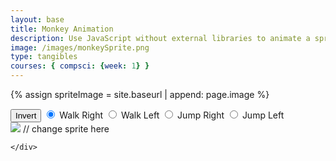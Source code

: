 ```yaml
---
layout: base
title: Monkey Animation
description: Use JavaScript without external libraries to animate a sprite. Layer is in OOP style.
image: /images/monkeySprite.png
type: tangibles
courses: { compsci: {week: 1} }
---
```


{% assign spriteImage = site.baseurl | append: page.image %}

<body>
    <div id="controls"> <!--basic radio buttons which can be used to check whether each individual animaiton works -->
        <button id="toggleCanvasEffect">Invert</button>
        <input type="radio" name="animation" id="walkRight" checked>
        <label for="walkRight">Walk Right</label>
        <input type="radio" name="animation" id="walkLeft">
        <label for="walkLeft">Walk Left</label>
        <input type="radio" name="animation" id="jumpRight">
        <label for="jumpRight">Jump Right</label>
        <input type="radio" name="animation" id="jumpLeft">
        <label for="jumpLeft">Jump Left</label>
    </div>
    <div>
        <canvas id="spriteContainer"> <!-- Within the base div is a canvas. An HTML canvas is used only for graphics. It allows the user to access some basic functions related to the image created on the canvas (including animation) -->
            <img id="monkeySprite" src="{{spriteImage}}">  // change sprite here
        </canvas>

    </div>
</body>

<script>
    const canvas = document.getElementById('spriteContainer');
    const ctx = canvas.getContext('2d');
    /* Toggle "canvas filter propery" 
    * look in _sass/minima/dark-mode.scss
    */
    var isFilterEnabled = true;
    const defaultFilter = getComputedStyle(document.documentElement).getPropertyValue('--default-canvas-filter');
    toggleCanvasEffect.addEventListener("click", function () {
        if (isFilterEnabled) {
            canvas.style.filter = "none";  // remove filter
        } else {
            canvas.style.filter = defaultFilter; // Apply the default filter value
        }

        isFilterEnabled = !isFilterEnabled;  // switch boolean value
    });
    // start on page load
    window.addEventListener('load', function () {
        const SPRITE_WIDTH = 40;  // matches sprite pixel width
        const SPRITE_HEIGHT = 40; // matches sprite pixel height
        const FRAME_LIMIT = 15;  // matches number of frames per sprite row, this code assume each row is same

        const SCALE_FACTOR = 2;  // control size of sprite on canvas
        canvas.width = SPRITE_WIDTH * SCALE_FACTOR;
        canvas.height = SPRITE_HEIGHT * SCALE_FACTOR;

        // a class to store the differences in the animations to make it clear what the animation changes are for
        class AnimationType{
            constructor(spriteWidth = SPRITE_WIDTH, spriteHeight = SPRITE_HEIGHT, 
                maxFrame = FRAME_LIMIT, initFrameX = 0){
                this.spriteWidth = spriteWidth;
                this.spriteHeight = spriteHeight;
                this.maxFrame = maxFrame;
                this.initFrameX = initFrameX;
            }
        }

        class Monkey {
            constructor() {
                this.image = document.getElementById("monkeySprite");
                this.x = 0;
                this.y = 0;
                this.minFrame = 0;
                this.animationType = new AnimationType();
                this.frameX = 0;
                this.frameY = 0;
            }

            // draw Monkey object
            draw(context) {
                context.drawImage(
                    this.image,
                    this.frameX * this.animationType.spriteWidth,
                    this.frameY * this.animationType.spriteHeight,
                    this.animationType.spriteWidth,
                    this.animationType.spriteHeight,
                    this.x,
                    this.y,
                    canvas.width,
                    canvas.height
                );
            }

            // update frameX of object
            update() {
                // this sprite sheet uses a variable number of frames for different animations
                if (this.frameX < this.animationType.maxFrame) {
                    this.frameX++;
                } else {
                    // the start frame of the animations changes in this sprite sheet
                    this.frameX = this.animationType.initFrameX;
                }
            }
        }

        // Monkey object
        const monkey = new Monkey();

        // Make the animations that deviate from the default use a class 
        // to make it more readible what the changes are doing
        const jumpRightAnimation = new AnimationType(undefined, undefined, 7, undefined); // frames go from 0 to 7 but everything else is the same
        const jumpLeftAnimation = new AnimationType(undefined, undefined, undefined, 8); // frames go from 8 to 14 but everything else is the same

        // update frameY of monkey object, action from radio controls
        const controls = document.getElementById('controls');
        controls.addEventListener('click', function (event) {
            if (event.target.tagName === 'INPUT') {
                const selectedAnimation = event.target.id;
                switch (selectedAnimation) {
                    case 'walkRight':
                        monkey.frameY = 0;
                        monkey.animationType = new AnimationType();
                        break;
                    case 'walkLeft':
                        monkey.frameY = 1;
                        monkey.animationType = new AnimationType();
                        break;
                    case 'jumpRight':
                        monkey.frameY = 2;
                        monkey.animationType = jumpRightAnimation;
                        break;
                    case 'jumpLeft':
                        // this animation is on the same line as jumpRight
                        monkey.frameY = 2;
                        monkey.animationType = jumpLeftAnimation;
                    default:
                        break;
                }
            }
        });

        const animationDelay = 75;
        // Animation recursive control function
        function animate() {
            // Clears the canvas to remove the previous frame.
            ctx.clearRect(0, 0, canvas.width, canvas.height);

            // Draws the current frame of the sprite.
            monkey.draw(ctx);

            // Updates the `frameX` property to prepare for the next frame in the sprite sheet.
            monkey.update();

            // Uses `requestAnimationFrame` to synchronize the animation loop with the display's refresh rate,
            // ensuring smooth visuals.
            requestAnimationFrame(function() {
                setTimeout(animate, animationDelay); // Adjust the delay (in milliseconds) to control the frame rate.
            });
        }

        // run 1st animate
        animate();
    });
</script>